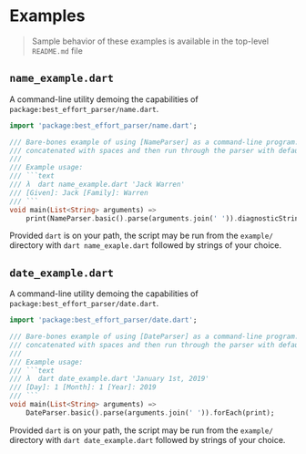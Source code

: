 # Examples
> Sample behavior of these examples is available in the top-level `README.md` file
## `name_example.dart`
A command-line utility demoing the capabilities of `package:best_effort_parser/name.dart`.

```dart
import 'package:best_effort_parser/name.dart';

/// Bare-bones example of using [NameParser] as a command-line program. All arguments are
/// concatenated with spaces and then run through the parser with default settings.
///
/// Example usage:
/// ```text
/// λ  dart name_example.dart 'Jack Warren'
/// [Given]: Jack [Family]: Warren
/// ```
void main(List<String> arguments) =>
    print(NameParser.basic().parse(arguments.join(' ')).diagnosticString());
```

Provided `dart` is on your path, the script may be run from the `example/` directory with ```dart name_exaple.dart``` followed by strings of your choice.

## `date_example.dart`
A command-line utility demoing the capabilities of `package:best_effort_parser/date.dart`.

```dart
import 'package:best_effort_parser/date.dart';

/// Bare-bones example of using [DateParser] as a command-line program. All arguments are
/// concatenated with spaces and then run through the parser with default settings.
///
/// Example usage:
/// ```text
/// λ  dart date_example.dart 'January 1st, 2019'
/// [Day]: 1 [Month]: 1 [Year]: 2019
/// ```
void main(List<String> arguments) =>
    DateParser.basic().parse(arguments.join(' ')).forEach(print);
```

Provided `dart` is on your path, the script may be run from the `example/` directory with `dart date_example.dart` followed by strings of your choice.